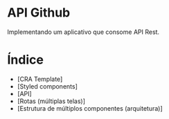 # API Github
Implementando um aplicativo que consome API Rest.

# Índice 

* [CRA Template]
* [Styled components]
* [API]
* [Rotas (múltiplas telas)]
* [Estrutura de múltiplos componentes (arquitetura)]
